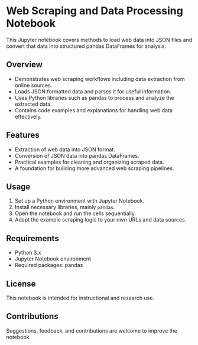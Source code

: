 # Web Scraping and Data Processing Notebook

This Jupyter notebook covers methods to load web data into JSON files and convert that data into structured pandas DataFrames for analysis.

## Overview

- Demonstrates web scraping workflows including data extraction from online sources.
- Loads JSON formatted data and parses it for useful information.
- Uses Python libraries such as pandas to process and analyze the extracted data.
- Contains code examples and explanations for handling web data effectively.

## Features

- Extraction of web data into JSON format.
- Conversion of JSON data into pandas DataFrames.
- Practical examples for cleaning and organizing scraped data.
- A foundation for building more advanced web scraping pipelines.

## Usage

1. Set up a Python environment with Jupyter Notebook.
2. Install necessary libraries, mainly `pandas`.
3. Open the notebook and run the cells sequentially.
4. Adapt the example scraping logic to your own URLs and data sources.

## Requirements

- Python 3.x
- Jupyter Notebook environment
- Required packages: pandas

## License

This notebook is intended for instructional and research use.

## Contributions

Suggestions, feedback, and contributions are welcome to improve the notebook.

